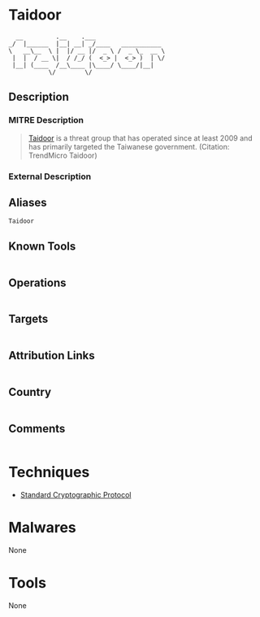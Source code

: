 
# Taidoor

```
  __         .__    .___                   
_/  |______  |__| __| _/____   ___________ 
\   __\__  \ |  |/ __ |/  _ \ /  _ \_  __ \
 |  |  / __ \|  / /_/ (  <_> |  <_> )  | \/
 |__| (____  /__\____ |\____/ \____/|__|   
           \/        \/                    

```

## Description

### MITRE Description

> [Taidoor](https://attack.mitre.org/groups/G0015) is a threat group that has operated since at least 2009 and has primarily targeted the Taiwanese government. (Citation: TrendMicro Taidoor)

### External Description

> 

## Aliases

```
Taidoor
```

## Known Tools

```

```

## Operations

```

```

## Targets

```

```

## Attribution Links

```

```

## Country

```

```

## Comments

```

```

# Techniques


* [Standard Cryptographic Protocol](../techniques/Standard-Cryptographic-Protocol.md)


# Malwares

None

# Tools

None
